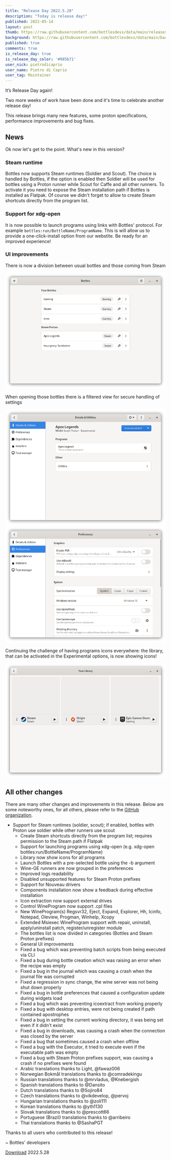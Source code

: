 ```yaml
---
title: "Release Day 2022.5.28"
description: "Today is release day!"
published: 2022-05-14
layout: post
thumb: https://raw.githubusercontent.com/bottlesdevs/data/main/releases/2022.5.28/release-day.png
background: https://raw.githubusercontent.com/bottlesdevs/data/main/backgrounds/2022.5.28.png
published: true
comments: true
is_release_day: true
is_release_day_color: '#985b71'
user_nick: pietrodicaprio
user_name: Pietro di Caprio
user_tag: Maintainer
---
```


It’s Release Day again!

Two more weeks of work have been done and it's time to celebrate another release day!

This release brings many new features, some proton specifications, performance 
improvements and bug fixes.

## News
Ok now let's get to the point. What's new in this version?

### Steam runtime
Bottles now supports Steam runtimes (Soldier and Scout). The choice is handled by Bottles, if the option is enabled then Soldier will be used for bottles using a Proton runner while Scout for Caffe and all other runners. To activate it you need to expose the Steam installation path if Bottles is installed as Flatpak.
Of course we didn't forget to allow to create Steam shortcuts directly from the program list.

### Support for xdg-open
It is now possible to launch programs using links with Bottles' protocol. For example `bottles:run/BottleName/ProgramName`. This is will allow us to provide a one-click-install option from our webstite. Be ready for an improved experience!

### UI improvements
There is now a division between usual bottles and those coming from Steam

![Bottles - New bottles list](/uploads/bottles-list-groups.png)

When opening those bottles there is a filtered view for secure handling of settings

<div class="grid-pics">
    <img src="/uploads/bottles-steam-proton-prefixe-details.png" title="Proton details" />
    <img src="/uploads/bottles-steam-proton-prefixe-preferences.png" title="Proton preferences" />
</div>

Continuing the challenge of having programs icons everywhere: the library, that can be activated in the Experimental options, is now showing icons!

![Bottles - Icons in library](/uploads/bottles-library-icons.png)

## All other changes
There are many other changes and improvements in this release. Below are 
some noteworthy ones, for all others, please refer to the 
[GitHub organization](https://github.com/bottlesdevs).

* Support for Steam runtimes (soldier, scout); if enabled, bottles with Proton use soldier while other runners use scout
  * Create Steam shortcuts directly from the program list; requires permission to the Steam path if Flatpak
  * Support for launching programs using xdg-open (e.g. xdg-open bottles:run/BottleName/ProgramName)
  * Library now show icons for all programs
  * Launch Bottles with a pre-selected bottle using the -b argument
  * Wine-GE runners are now grouped in the preferences
  * Improved logs readability
  * Disabled unsupported features for Steam Proton prefixes
  * Support for Nouveau drivers
  * Components installation now show a feedback during effective installation
  * Icon extraction now support external drives
  * Control WineProgram now support .cpl files
  * New WineProgram(s) Regsvr32, Eject, Expand, Explorer, Hh, Icinfo, Notepad, Oleview, Progman, Winhelp, Xcopy
  * Extended Msiexec WineProgram support with repair, uninstall, apply/uninstall patch, register/unregister module
  * The bottles list is now divided in categories (Bottles and Steam Proton prefixes)
  * General UI improvements
  * Fixed a bug which was preventing batch scripts from being executed via CLI
  * Fixed a bug during bottle creation which was raising an error when the recipe was empty
  * Fixed a bug in the journal which was causing a crash when the journal file was corrupted
  * Fixed a regression in sync change, the wine server was not being shut down properly
  * Fixed a bug in bottle preferences that caused a configuration update during widgets load
  * Fixed a bug which was preventing icoextract from working properly
  * Fixed a bug with desktop entries, were not being created if path contained apostrophes
  * Fixed a bug in setting the current working directory, it was being set even if it didn't exist
  * Fixed a bug in downloads, was causing a crash when the connection was closed by the server
  * Fixed a bug that sometimes caused a crash when offline
  * Fixed a bug with the Executor, it tried to execute even if the executable path was empty
  * Fixed a bug with Steam Proton prefixes support, was causing a crash if no prefixes were found
  * Arabic translations thanks to Light, @fawaz006
  * Norwegian Bokmål translations thanks to @comradekingu
  * Russian translations thanks to @mrvladus, @Knebergish
  * Spanish translations thanks to @Dansito
  * Dutch translations thanks to @Sojiro84
  * Czech translations thanks to @vikdevelop, @pervoj
  * Hungarian translations thanks to @zoli111
  * Korean translations thanks to @yth1130
  * Slovak translations thanks to @prescott66
  * Portuguese (Brazil) translations thanks to @arribeiro
  * Thai translations thanks to @SashaPGT

Thanks to all users who contributed to this release!

~ Bottles' developers

<a class="button" href="/download" style="">Download</a> 2022.5.28
